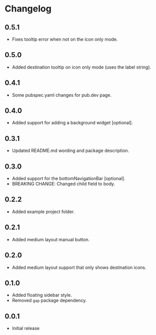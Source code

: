 # Changelog

## 0.5.1

- Fixes tooltip error when not on the icon only mode.

## 0.5.0

- Added destination tooltip on icon only mode (uses the label string).

## 0.4.1

- Some pubspec.yaml changes for pub.dev page.

## 0.4.0

- Added support for adding a background widget [optional].

## 0.3.1

- Updated README.md wording and package description.

## 0.3.0

- Added support for the bottomNavigationBar [optional].
- BREAKING CHANGE: Changed child field to body.

## 0.2.2

- Added example project folder.

## 0.2.1

- Added medium layout manual button.

## 0.2.0

- Added medium layout support that only shows destination icons.

## 0.1.0

- Added floating sidebar style.
- Removed `gap` package dependency.

## 0.0.1

- Initial release
